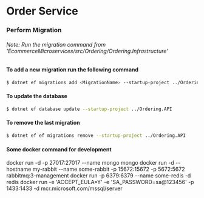 ﻿# Order Service

### Perform Migration
###### Note: Run the migration command from 'EcommerceMicroservices/src/Ordering/Ordering.Infrastructure'

#### To add a new migration run the following command
```sh
$ dotnet ef migrations add <MigrationName> --startup-project ../Ordering.API
```
#### To update the database
```sh
$ dotnet ef database update --startup-project ../Ordering.API
```
#### To remove the last migration
```sh
$ dotnet ef ef migrations remove --startup-project ../Ordering.API
```
#### Some docker command for development
docker run -d -p 27017:27017 --name mongo mongo
docker run -d --hostname my-rabbit --name some-rabbit -p 15672:15672 -p 5672:5672 rabbitmq:3-management
docker run -p 6379:6379  --name some-redis -d redis
docker run -e 'ACCEPT_EULA=Y' -e 'SA_PASSWORD=sa@123456' -p 1433:1433 -d mcr.microsoft.com/mssql/server